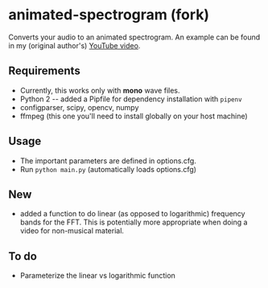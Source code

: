 # animated-spectrogram (fork)
Converts your audio to an animated spectrogram.
An example can be found in my (original author's) [YouTube video](https://www.youtube.com/watch?v=H4UnyiCxFfE).

## Requirements
* Currently, this works only with **mono** wave files.
* Python 2 -- added a Pipfile for dependency installation with `pipenv`
* configparser, scipy, opencv, numpy
* ffmpeg (this one you'll need to install globally on your host machine)

## Usage
* The important parameters are defined in options.cfg.
* Run `python main.py` (automatically loads options.cfg)

## New
* added a function to do linear (as opposed to logarithmic) frequency bands for the FFT. This is potentially more appropriate when doing a video for non-musical material.

## To do
* Parameterize the linear vs logarithmic function
